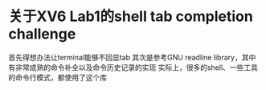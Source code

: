 <h1 >关于XV6 Lab1的shell tab completion challenge</h1>
首先得想办法让terminal能够不回显tab
其次是参考GNU readline library，其中有非常成熟的命令补全以及命令历史记录的实现
实际上，很多的shell、一些工具的命令行模式，都使用了这个库